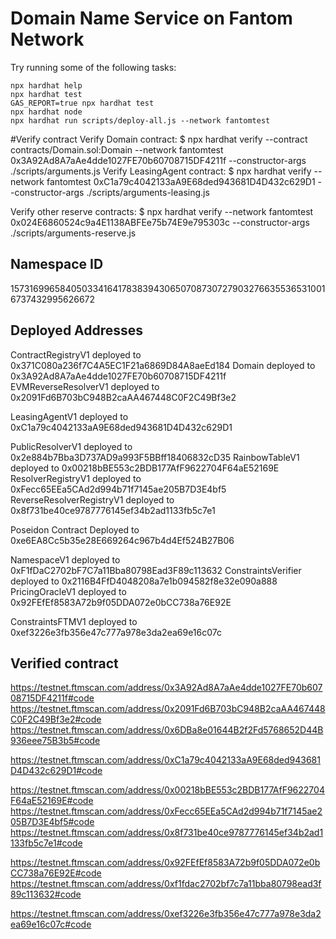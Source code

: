 # Domain Name Service on Fantom Network

Try running some of the following tasks:

```shell
npx hardhat help
npx hardhat test
GAS_REPORT=true npx hardhat test
npx hardhat node
npx hardhat run scripts/deploy-all.js --network fantomtest
```
#Verify contract
Verify Domain contract:
$ npx hardhat  verify  --contract contracts/Domain.sol:Domain --network fantomtest 0x3A92Ad8A7aAe4dde1027FE70b60708715DF4211f  --constructor-args ./scripts/arguments.js
Verify LeasingAgent contract:
$ npx hardhat  verify --network fantomtest 0xC1a79c4042133aA9E68ded943681D4D432c629D1  --constructor-args ./scripts/arguments-leasing.js

Verify other reserve contracts:
$ npx hardhat  verify --network fantomtest 0x024E6860524c9a4E1138ABFEe75b74E9e795303c  --constructor-args ./scripts/arguments-reserve.js

## Namespace ID
15731699658405033416417838394306507087307279032766355365310016737432995626672

## Deployed Addresses
ContractRegistryV1 deployed to 0x371C080a236f7C4A5EC1F21a6869D84A8aeEd184
Domain deployed to 0x3A92Ad8A7aAe4dde1027FE70b60708715DF4211f
EVMReverseResolverV1 deployed to 0x2091Fd6B703bC948B2caAA467448C0F2C49Bf3e2

LeasingAgentV1 deployed to 0xC1a79c4042133aA9E68ded943681D4D432c629D1

PublicResolverV1 deployed to 0x2e884b7Bba3D737AD9a993F5BBff18406832cD35
RainbowTableV1 deployed to 0x00218bBE553c2BDB177AfF9622704F64aE52169E
ResolverRegistryV1 deployed to 0xFecc65EEa5CAd2d994b71f7145ae205B7D3E4bf5
ReverseResolverRegistryV1 deployed to 0x8f731be40ce9787776145ef34b2ad1133fb5c7e1

Poseidon Contract Deployed to 0xe6EA8Cc5b35e28E669264c967b4d4Ef524B27B06

NamespaceV1 deployed to 0xF1fDaC2702bF7C7a11Bba80798Ead3F89c113632
ConstraintsVerifier deployed to 0x2116B4FfD4048208a7e1b094582f8e32e090a888
PricingOracleV1 deployed to 0x92FEfEf8583A72b9f05DDA072e0bCC738a76E92E

ConstraintsFTMV1 deployed to 0xef3226e3fb356e47c777a978e3da2ea69e16c07c



## Verified contract
https://testnet.ftmscan.com/address/0x3A92Ad8A7aAe4dde1027FE70b60708715DF4211f#code
https://testnet.ftmscan.com/address/0x2091Fd6B703bC948B2caAA467448C0F2C49Bf3e2#code
https://testnet.ftmscan.com/address/0x6DBa8e01644B2f2Fd5768652D44B936eee75B3b5#code

https://testnet.ftmscan.com/address/0xC1a79c4042133aA9E68ded943681D4D432c629D1#code

https://testnet.ftmscan.com/address/0x00218bBE553c2BDB177AfF9622704F64aE52169E#code
https://testnet.ftmscan.com/address/0xFecc65EEa5CAd2d994b71f7145ae205B7D3E4bf5#code
https://testnet.ftmscan.com/address/0x8f731be40ce9787776145ef34b2ad1133fb5c7e1#code

https://testnet.ftmscan.com/address/0x92FEfEf8583A72b9f05DDA072e0bCC738a76E92E#code
https://testnet.ftmscan.com/address/0xf1fdac2702bf7c7a11bba80798ead3f89c113632#code

https://testnet.ftmscan.com/address/0xef3226e3fb356e47c777a978e3da2ea69e16c07c#code
